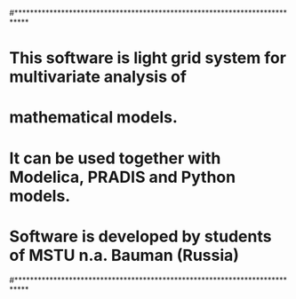 #***************************************************************************
#    
#    This software is light grid system for multivariate analysis of 
#    mathematical models.
#    It can be used together with Modelica, PRADIS and Python models.
#    Software is developed by students of MSTU n.a. Bauman (Russia)
#***************************************************************************

